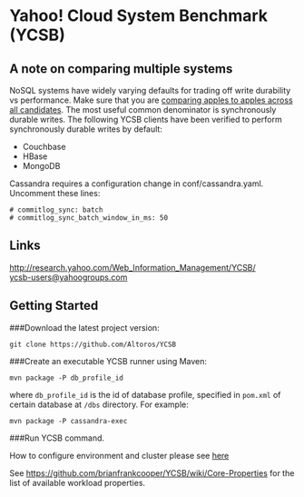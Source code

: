 Yahoo! Cloud System Benchmark (YCSB)
====================================

A note on comparing multiple systems
------------------------------------

NoSQL systems have widely varying defaults for trading off write durability vs performance.  Make sure that you are [comparing apples to apples across all candidates](http://www.datastax.com/dev/blog/how-not-to-benchmark-cassandra-a-case-study).  The most useful common denominator is synchronously durable writes.  The following YCSB clients have been verified to perform synchronously durable writes by default:

- Couchbase
- HBase
- MongoDB

Cassandra requires a configuration change in conf/cassandra.yaml.  Uncomment these lines:

    # commitlog_sync: batch
    # commitlog_sync_batch_window_in_ms: 50

Links
-----
http://research.yahoo.com/Web_Information_Management/YCSB/  
ycsb-users@yahoogroups.com  

Getting Started
---------------

###Download the latest project version:

    git clone https://github.com/Altoros/YCSB

###Create an executable YCSB runner using Maven:

    mvn package -P db_profile_id

  where `db_profile_id` is the id of database profile, specified in `pom.xml` of certain database at `/dbs` directory.
  For example:

    mvn package -P cassandra-exec

###Run YCSB command.

  How to configure environment and cluster please see [here](./util/trycsb/README.md)

  See https://github.com/brianfrankcooper/YCSB/wiki/Core-Properties for
  the list of available workload properties.

